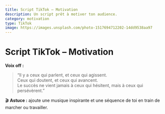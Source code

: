 ```yaml
---
title: Script TikTok – Motivation
description: Un script prêt à motiver ton audience.
category: motivation
type: TikTok
image: https://images.unsplash.com/photo-1517694712202-14dd9538aa97
---
```


# Script TikTok – Motivation

**Voix off :**
> “Il y a ceux qui parlent, et ceux qui agissent.  
> Ceux qui doutent, et ceux qui avancent.  
> Le succès ne vient jamais à ceux qui hésitent, mais à ceux qui persévèrent.”

🎬 **Astuce :** ajoute une musique inspirante et une séquence de toi en train de marcher ou travailler.
